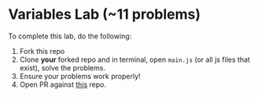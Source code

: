 # Variables Lab (~11 problems)

To complete this lab, do the following:

1. Fork this repo
2. Clone **your** forked repo and in terminal, open `main.js` (or all js files that exist), solve the problems.
3. Ensure your problems work properly!
4. Open PR against [this](https://github.com/jsd20190730/variables-lab) repo.
